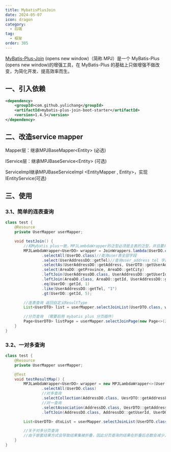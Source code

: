 ```yaml
---
title: MybatisPlusJoin
date: 2024-05-07
icon: dragon
category:
  - 后端
tag:
  - 框架
order: 305
---
```


[MyBatis-Plus-Join](https://mybatisplusjoin.com/) (opens new window)（简称 MPJ）是一个 MyBatis-Plus (opens new window)的增强工具，在 MyBatis-Plus 的基础上只做增强不做改变，为简化开发、提高效率而生。

<!-- more -->

## 一、引入依赖

```xml
<dependency>
    <groupId>com.github.yulichang</groupId>
    <artifactId>mybatis-plus-join-boot-starter</artifactId>
    <version>1.4.5</version>
</dependency>
```

## 二、改造service mapper

Mapper层：继承MPJBaseMapper\<Entity> (必选)

IService层：继承MPJBaseService\<Entity> (可选)

ServiceImpl继承MPJBaseServiceImpl \<EntityMapper , Entity>，实现IEntityService(可选)

## 三、使用

### 3.1、简单的连表查询

```java
class test {
    @Resource
    private UserMapper userMapper;

    void testJoin() {
        //和Mybatis plus一致，MPJLambdaWrapper的泛型必须是主表的泛型，并且要用主表的Mapper来调用
        MPJLambdaWrapper<UserDO> wrapper = JoinWrappers.lambda(UserDO.class)
                .selectAll(UserDO.class)//查询user表全部字段
                .select(UserAddressDO::getTel)//查询user_address tel 字段
                .selectAs(UserAddressDO::getAddress, UserDTO::getUserAddress)//别名
                .select(AreaDO::getProvince, AreaDO::getCity)
                .leftJoin(UserAddressDO.class, UserAddressDO::getUserId, UserDO::getId)
                .leftJoin(AreaDO.class, AreaDO::getId, UserAddressDO::getAreaId)
                .eq(UserDO::getId, 1)
                .like(UserAddressDO::getTel, "1")
                .gt(UserDO::getId, 5);

        //连表查询 返回自定义ResultType
        List<UserDTO> list = userMapper.selectJoinList(UserDTO.class, wrapper);

        //分页查询 （需要启用 mybatis plus 分页插件）
        Page<UserDTO> listPage = userMapper.selectJoinPage(new Page<>(2, 10), UserDTO.class, wrapper);
    }
}
```

### 3.2、一对多查询

```java
class test {
    @Resource
    private UserMapper userMapper;

    @Test
    void testResultMap() {
        MPJLambdaWrapper<UserDO> wrapper = new MPJLambdaWrapper<>(User.class)
                .selectAll(UserDO.class)
                //对多查询
                .selectCollection(AddressDO.class, UesrDTO::getAddressList)
                //对一查询
                .selectAssociation(AddressDO.class, UesrDTO::getAddress)
                .leftJoin(AddressDO.class, AddressDO::getUserId, UserDO::getId);

        List<UserDTO> dtoList = userMapper.selectJoinList(UserDTO.class, wrapper);

        //关于对多分页查询
        //由于嵌套结果方式会导致结果集被折叠，因此分页查询的结果在折叠后总数会减少，所以无法保证分页结果数量正确。
    }
}
```

